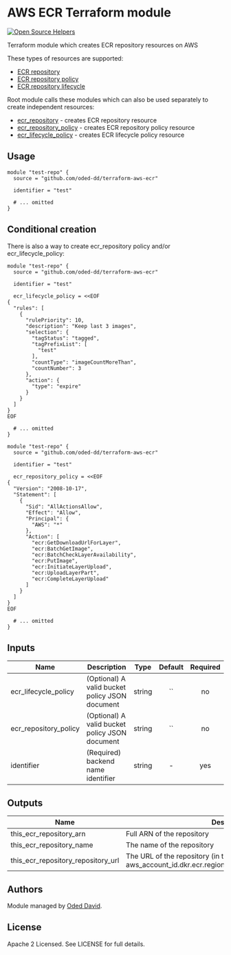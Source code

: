 # AWS ECR Terraform module

[![Open Source Helpers](https://www.codetriage.com/oded-dd/terraform-aws-ecr/badges/users.svg)](https://www.codetriage.com/oded-dd/terraform-aws-ecr)

Terraform module which creates ECR repository resources on AWS

These types of resources are supported:

* [ECR repository](https://www.terraform.io/docs/providers/aws/r/ecr_repository.html)
* [ECR repository policy](https://www.terraform.io/docs/providers/aws/r/ecr_repository_policy.html)
* [ECR repository lifecycle](https://www.terraform.io/docs/providers/aws/r/ecr_lifecycle_policy.html)

Root module calls these modules which can also be used separately to create independent resources:

* [ecr_repository](https://github.com/oded-dd/terraform-aws-ecr/tree/master/modules/ecr_repository) - creates ECR repository resource
* [ecr_repository_policy](https://github.com/oded-dd/terraform-aws-ecr/tree/master/modules/ecr_repository_policy) - creates ECR repository policy resource
* [ecr_lifecycle_policy](https://github.com/oded-dd/terraform-aws-ecr/tree/master/modules/ecr_lifecycle_policy) - creates ECR lifecycle policy resource

## Usage
```hcl
module "test-repo" {
  source = "github.com/oded-dd/terraform-aws-ecr"

  identifier = "test"

  # ... omitted
}
```

## Conditional creation

There is also a way to create ecr_repository policy and/or ecr_lifecycle_policy:

```hcl
module "test-repo" {
  source = "github.com/oded-dd/terraform-aws-ecr"

  identifier = "test"

  ecr_lifecycle_policy = <<EOF
{
  "rules": [
    {
      "rulePriority": 10,
      "description": "Keep last 3 images",
      "selection": {
        "tagStatus": "tagged",
        "tagPrefixList": [
          "test"
        ],
        "countType": "imageCountMoreThan",
        "countNumber": 3
      },
      "action": {
        "type": "expire"
      }
    }
  ]
}
EOF

  # ... omitted
}
```

```hcl
module "test-repo" {
  source = "github.com/oded-dd/terraform-aws-ecr"

  identifier = "test"

  ecr_repository_policy = <<EOF
{
  "Version": "2008-10-17",
  "Statement": [
    {
      "Sid": "AllActionsAllow",
      "Effect": "Allow",
      "Principal": {
        "AWS": "*"
      },
      "Action": [
        "ecr:GetDownloadUrlForLayer",
        "ecr:BatchGetImage",
        "ecr:BatchCheckLayerAvailability",
        "ecr:PutImage",
        "ecr:InitiateLayerUpload",
        "ecr:UploadLayerPart",
        "ecr:CompleteLayerUpload"
      ]
    }
  ]
}
EOF

  # ... omitted
}
```

<!-- BEGINNING OF PRE-COMMIT-TERRAFORM DOCS HOOK -->
## Inputs

| Name | Description | Type | Default | Required |
|------|-------------|:----:|:-----:|:-----:|
| ecr_lifecycle_policy | (Optional) A valid bucket policy JSON document | string | `` | no |
| ecr_repository_policy | (Optional) A valid bucket policy JSON document | string | `` | no |
| identifier | (Required) backend name identifier | string | - | yes |

## Outputs

| Name | Description |
|------|-------------|
| this_ecr_repository_arn | Full ARN of the repository |
| this_ecr_repository_name | The name of the repository |
| this_ecr_repository_repository_url | The URL of the repository (in the form aws_account_id.dkr.ecr.region.amazonaws.com/repositoryName |
<!-- END OF PRE-COMMIT-TERRAFORM DOCS HOOK -->

## Authors

Module managed by [Oded David](https://github.com/oded-dd).

## License

Apache 2 Licensed. See LICENSE for full details.
